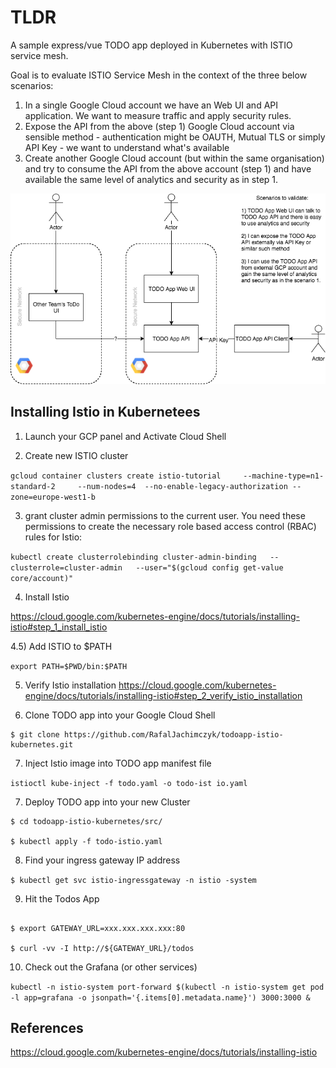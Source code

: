 # TLDR

A sample express/vue TODO app deployed in Kubernetes with ISTIO service mesh.

Goal is to evaluate ISTIO Service Mesh in the context of the three below scenarios: 

1) In a single Google Cloud account we have an Web UI and API application. We want to measure traffic and apply security rules. 
2) Expose the API from the above (step 1) Google Cloud account via sensible method - authentication might be OAUTH, Mutual TLS or simply API Key - we want to understand what's available
3) Create another Google Cloud account (but within the same organisation) and try to consume the API from the above account (step 1) and have available the same level of analytics and security as in step 1. 

![scenarios](https://raw.githubusercontent.com/RafalJachimczyk/todoapp-istio-kubernetes/master/docs/gcp%20app.png)


## Installing Istio in Kubernetees

1) Launch your GCP panel and Activate Cloud Shell

2) Create new ISTIO cluster

`gcloud container clusters create istio-tutorial     --machine-type=n1-standard-2     --num-nodes=4 
    --no-enable-legacy-authorization --zone=europe-west1-b`

3) grant cluster admin permissions to the current user. You need these permissions to create the necessary role based access control (RBAC) rules for Istio:

`kubectl create clusterrolebinding cluster-admin-binding   --clusterrole=cluster-admin   --user="$(gcloud config get-value core/account)"`

4) Install Istio

https://cloud.google.com/kubernetes-engine/docs/tutorials/installing-istio#step_1_install_istio

4.5) Add ISTIO to $PATH

`export PATH=$PWD/bin:$PATH`

5) Verify Istio installation https://cloud.google.com/kubernetes-engine/docs/tutorials/installing-istio#step_2_verify_istio_installation

6) Clone TODO app into your Google Cloud Shell

```
$ git clone https://github.com/RafalJachimczyk/todoapp-istio-kubernetes.git
```
7) Inject Istio image into TODO app manifest file 

`istioctl kube-inject -f todo.yaml -o todo-ist
io.yaml`

7) Deploy TODO app into your new Cluster

```
$ cd todoapp-istio-kubernetes/src/

$ kubectl apply -f todo-istio.yaml
```

8) Find your ingress gateway IP address 

`$ kubectl get svc istio-ingressgateway -n istio
-system`

9) Hit the Todos App

```

$ export GATEWAY_URL=xxx.xxx.xxx.xxx:80

$ curl -vv -I http://${GATEWAY_URL}/todos

```

10) Check out the Grafana (or other services)

`kubectl -n istio-system port-forward $(kubectl -n istio-system get pod -l app=grafana -o jsonpath='{.items[0].metadata.name}') 3000:3000 &`


## References

https://cloud.google.com/kubernetes-engine/docs/tutorials/installing-istio
